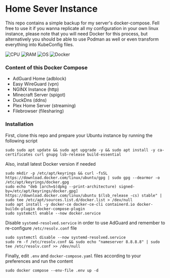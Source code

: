 # Home Sever Instance

This repo contains a simple backup for my server's docker-compose. Fell free to use it if you wanna replicate all my configuration in your own linux instance, please note that you will need Docker for this process, but alternatively you should be able to use Podman as well or even transform everything into KubeConfig files.

![CPU](https://img.shields.io/badge/CPU-i3_5005U-blue.svg?style=flat-square)
![RAM](https://img.shields.io/badge/RAM-16GB-green.svg?style=flat-square)
![OS](https://img.shields.io/badge/OS-Ubuntu_22.04-orange.svg?style=flat-square)
![Docker](https://img.shields.io/badge/Docker-20.10-lightblue.svg?style=flat-square)

### Content of this Docker Compose

- AdGuard Home (adblock)
- Easy WireGuard (vpn)
- NGINX Instance (http)
- Minecraft Server (spigot)
- DuckDns (ddns)
- Plex Home Server (streaming)
- Filebrowser (filesharing)

### Installation

First, clone this repo and prepare your Ubuntu instance by running the following script

    sudo sudo apt update && sudo apt upgrade -y && sudo apt install -y ca-certificates curl gnupg lsb-release build-essential

Also, install latest Docker version if needed

    sudo mkdir -p /etc/apt/keyrings && curl -fsSL https://download.docker.com/linux/ubuntu/gpg | sudo gpg --dearmor -o /etc/apt/keyrings/docker.gpg
    sudo echo "deb [arch=$(dpkg --print-architecture) signed-by=/etc/apt/keyrings/docker.gpg] https://download.docker.com/linux/ubuntu $(lsb_release -cs) stable" | sudo tee /etc/apt/sources.list.d/docker.list > /dev/null
    sudo apt install -y docker-ce docker-ce-cli containerd.io docker-buildx-plugin docker-compose-plugin
    sudo systemctl enable --now docker.service

Disable ```systemd-resolved.service``` in order to use AdGuard and remember to re-configure ```/etc/resolv.conf``` file

    sudo systemctl disable --now systemd-resolved.service
    sudo rm -f /etc/resolv.conf && sudo echo "nameserver 8.8.8.8" | sudo tee /etc/resolv.conf >> /dev/null

Finally, edit ```.env``` and ```docker-compose.yaml``` files according to your preferences and run the content

    sudo docker compose --env-file .env up -d